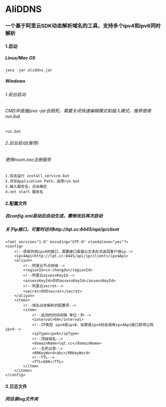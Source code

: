 # AliDDNS

### 一个基于阿里云SDK动态解析域名的工具，支持多个ipv4和ipv6同时解析
#### 1.启动
##### Linux/Mac OS
````
java -jar aliddns.jar
````
##### Windows
###### 1.前台启动
###### CMD中直接java -jar会假死，需要关闭快速编辑模式和插入模式，推荐使用run.bat
````
run.bat
````
###### 2.后台启动(推荐)
###### 使用nssm.exe注册服务
####
````
1.双击运行 install_service.bat
2.浏览Application Path，选择run.bat
3.输入服务名，点击确定
4.net start 服务名
````
#### 2.配置文件
##### 在config.xml启动后自动生成，需修改后再次启动
##### 关于ip接口，可暂时访问http://lqt.cc:8445/api/ip/client
````
<?xml version="1.0" encoding="UTF-8" standalone="yes"?>
<config>
    <!--获取外网ipv4的接口，需要接口直接以文本形式返回客户端ip-->
    <ipv4Api>http://lqt.cc:8445/api/ip/client</ipv4Api>
    <aliyun>
        <!--阿里云节点地域-->
        <regionId>cn-chengdu</regionId>
        <!--阿里云assessKeyId-->
        <assessKeyId>你的assessKeyId</assessKeyId>
        <!--阿里云secret-->
        <secret>你的secret</secret>
    </aliyun>
    <items>
        <!--域名动态解析的配置项-->
        <item>
            <!--监测的时间间隔 单位：秒-->
            <interval>60</interval>
            <!--IP类型 ipv4或ipv6，如果是ipv4则会调用ipv4Api接口获得公网ipv4-->
            <ipType>ipv6</ipType>
            <!--顶级域名-->
            <domainName>lqt.cc</domainName>
            <!--主机记录-->
            <RRKeyWord>abc</RRKeyWord>
            <!--TTL-->
            <TTL>600</TTL>
        </item>
    </items>
</config>
````

#### 3.日志文件
##### 同目录log文件夹

